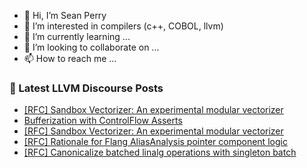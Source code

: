 - 👋 Hi, I’m Sean Perry
- 👀 I’m interested in compilers (c++, COBOL, llvm)
- 🌱 I’m currently learning ...
- 💞️ I’m looking to collaborate on ...
- 📫 How to reach me ...

<!---
s66perry/s66perry is a ✨ special ✨ repository because its `README.md` (this file) appears on your GitHub profile.
You can click the Preview link to take a look at your changes.
--->
### 📕 Latest LLVM Discourse Posts

<!-- DISCOURSE-LLVM:START -->
- [[RFC] Sandbox Vectorizer: An experimental modular vectorizer](https://discourse.llvm.org/t/rfc-sandbox-vectorizer-an-experimental-modular-vectorizer/79059?page=2#post_27)
- [Bufferization with ControlFlow Asserts](https://discourse.llvm.org/t/bufferization-with-controlflow-asserts/79534#post_5)
- [[RFC] Sandbox Vectorizer: An experimental modular vectorizer](https://discourse.llvm.org/t/rfc-sandbox-vectorizer-an-experimental-modular-vectorizer/79059?page=2#post_26)
- [[RFC] Rationale for Flang AliasAnalysis pointer component logic](https://discourse.llvm.org/t/rfc-rationale-for-flang-aliasanalysis-pointer-component-logic/79252#post_14)
- [[RFC] Canonicalize batched linalg operations with singleton batch](https://discourse.llvm.org/t/rfc-canonicalize-batched-linalg-operations-with-singleton-batch/79628#post_11)
<!-- DISCOURSE-LLVM:END -->
